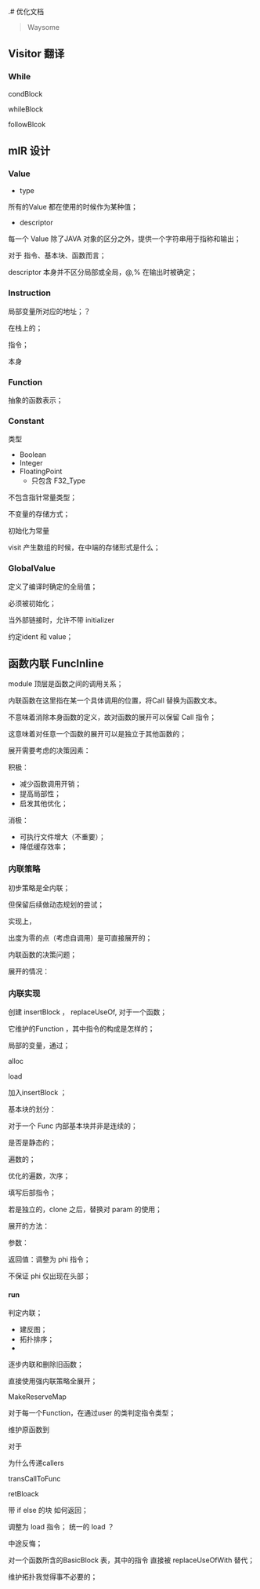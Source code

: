 .# 优化文档

> Waysome

## Visitor 翻译

### While

condBlock

whileBlock

followBlcok



## 

## mIR 设计

### Value

- type

所有的Value 都在使用的时候作为某种值；

- descriptor

每一个  Value  除了JAVA 对象的区分之外，提供一个字符串用于指称和输出；

对于 指令、基本块、函数而言；

descriptor 本身并不区分局部或全局，@,% 在输出时被确定；

### Instruction

局部变量所对应的地址；？

在栈上的；



指令；

本身

### Function

抽象的函数表示；

### Constant

类型

- Boolean
- Integer
- FloatingPoint
  - 只包含 F32_Type




不包含指针常量类型；

不变量的存储方式；

初始化为常量





visit 产生数组的时候，在中端的存储形式是什么；

### GlobalValue

定义了编译时确定的全局值；

必须被初始化；

当外部链接时，允许不带 initializer

约定ident 和 value；





## 函数内联 FuncInline

module 顶层是函数之间的调用关系；

内联函数在这里指在某一个具体调用的位置，将Call 替换为函数文本。

不意味着消除本身函数的定义，故对函数的展开可以保留 Call 指令；

这意味着对任意一个函数的展开可以是独立于其他函数的；



展开需要考虑的决策因素：

积极：

- 减少函数调用开销；
- 提高局部性；
- 启发其他优化；

消极：

- 可执行文件增大（不重要）；
- 降低缓存效率；

### 内联策略

初步策略是全内联；

但保留后续做动态规划的尝试；



实现上，

出度为零的点（考虑自调用）是可直接展开的；

内联函数的决策问题；

展开的情况：





### 内联实现

创建 insertBlock ， replaceUseOf, 对于一个函数；

它维护的Function ，其中指令的构成是怎样的；

局部的变量，通过；

alloc 

load

加入insertBlock ；

基本块的划分：



对于一个 Func 内部基本块并非是连续的；

是否是静态的；

遍数的；

优化的遍数，次序；



填写后部指令；



若是独立的，clone 之后，替换对 param 的使用；

展开的方法：

参数：

返回值：调整为 phi 指令；

不保证 phi  仅出现在头部；



#### run

判定内联；

- 建反图；
- 拓扑排序；
- 

逐步内联和删除旧函数；

直接使用强内联策略全展开；

MakeReserveMap

对于每一个Function，在通过user 的类判定指令类型；

维护原函数到





对于

为什么传递callers

transCallToFunc

retBloack  



带 if else 的块 如何返回；

调整为 load 指令； 统一的 load ？

中途反悔；

对一个函数所含的BasicBlock 表，其中的指令 直接被 replaceUseOfWith 替代；



维护拓扑我觉得事不必要的；

